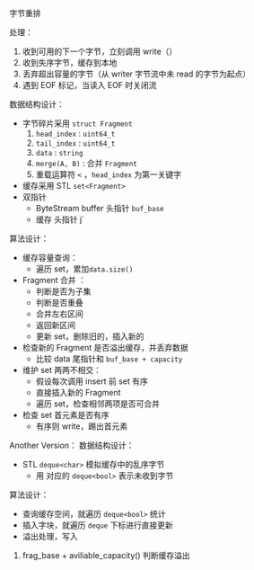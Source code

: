 字节重排

处理：
1. 收到可用的下一个字节，立刻调用 write（）
2. 收到失序字节，缓存到本地 
3. 丢弃超出容量的字节（从 writer 字节流中未 read 的字节为起点）
4. 遇到 EOF 标记，当读入 EOF 时关闭流


数据结构设计：
- 字节碎片采用 `struct Fragment`
	1. `head_index` : `uint64_t`
	2. `tail_index` : `uint64_t`
	3. `data` : `string`
	4. `merge(A, B)` : 合并 `Fragment`
	5. 重载运算符 `<` ，`head_index` 为第一关键字
- 缓存采用 STL `set<Fragment>`
- 双指针
	- ByteStream buffer 头指针 `buf_base`
	- 缓存 头指针 j`

算法设计：
- 缓存容量查询：
	- 遍历 set，累加`data.size()`
- Fragment 合并 ：
	- 判断是否为子集
	- 判断是否重叠
	- 合并左右区间
	- 返回新区间
	- 更新 set，删除旧的，插入新的
- 检查新的 Fragment 是否溢出缓存，并丢弃数据
	- 比较 data 尾指针和 `buf_base + capacity`
- 维护 set 两两不相交：
	- 假设每次调用 insert 前 set 有序
	- 直接插入新的 Fragment
	- 遍历 set，检查相邻两项是否可合并
- 检查 set 首元素是否有序
	- 有序则 write，踢出首元素



Another Version：
数据结构设计：
- STL `deque<char>` 模拟缓存中的乱序字节
	- 用 对应的 `deque<bool>` 表示未收到字节

算法设计：
- 查询缓存空间，就遍历 `deque<bool>` 统计
- 插入字块，就遍历 `deque` 下标进行直接更新
- 溢出处理，写入

1.  frag_base + aviliable_capacity() 判断缓存溢出